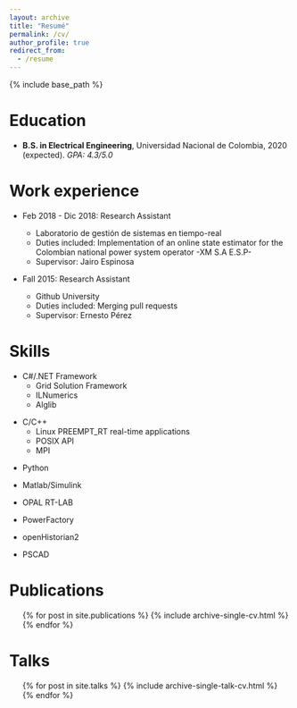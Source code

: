 ```yaml
---
layout: archive
title: "Resumé"
permalink: /cv/
author_profile: true
redirect_from:
  - /resume
---
```


{% include base_path %}
<html>
<style>
#myProgress {
  width: 40%;
  background-color: #ddd;
}

#netframework {
  width: 80%;
  height: 5px;
  background-color: #4CAF50;
  text-align: center;
  line-height: 30px;
  color: white;
}

#cpp {
  width: 55%;
  height: 5px;
  background-color: #4CAF50;
  text-align: center;
  line-height: 30px;
  color: white;
}

#python {
  width: 70%;
  height: 5px;
  background-color: #4CAF50;
  text-align: center;
  line-height: 30px;
  color: white;
}

#matlab {
  width: 60%;
  height: 5px;
  background-color: #4CAF50;
  text-align: center;
  line-height: 30px;
  color: white;
}

#openHistorian2 {
  width: 75%;
  height: 5px;
  background-color: #4CAF50;
  text-align: center;
  line-height: 30px;
  color: white;
}

#powerfactory {
  width: 35%;
  height: 5px;
  background-color: #4CAF50;
  text-align: center;
  line-height: 30px;
  color: white;
}

#pscad {
  width: 40%;
  height: 5px;
  background-color: #4CAF50;
  text-align: center;
  line-height: 30px;
  color: white;
}

#opal {
  width: 40%;
  height: 5px;
  background-color: #4CAF50;
  text-align: center;
  line-height: 30px;
  color: white;
}
</style>
</html>

Education
======
* **B.S. in Electrical Engineering**, Universidad Nacional de Colombia, 2020 (expected). *GPA: 4.3/5.0*

Work experience
======
* Feb 2018 - Dic 2018: Research Assistant
  * Laboratorio de gestión de sistemas en tiempo-real
  * Duties included: Implementation of an online state estimator for the Colombian national power system operator -XM S.A E.S.P-
  * Supervisor: Jairo Espinosa

* Fall 2015: Research Assistant
  * Github University
  * Duties included: Merging pull requests
  * Supervisor: Ernesto Pérez
  
Skills
======

* C#/.NET Framework
  * Grid Solution Framework
  * ILNumerics
  * Alglib 
<html>
<body> 
<div id="myProgress">
  <div id="netframework"></div>
</div>
</body>
</html>

* C/C++
  * Linux PREEMPT_RT real-time applications
  * POSIX API
  * MPI
<html>
<body> 
<div id="myProgress">
  <div id="cpp"></div>
</div>
</body>
</html> 
 
* Python
<html>
<body> 
<div id="myProgress">
  <div id="python"></div>
</div>
</body>
</html>

* Matlab/Simulink
<html>
<body> 
<div id="myProgress">
  <div id="matlab"></div>
</div>
</body>
</html>

* OPAL RT-LAB
<html>
<body> 
<div id="myProgress">
  <div id="opal"></div>
</div>
</body>
</html>

* PowerFactory
<html>
<body> 
<div id="myProgress">
  <div id="powerfactory"></div>
</div>
</body>
</html>

* openHistorian2
<html>
<body> 
<div id="myProgress">
  <div id="openHistorian2"></div>
</div>
</body>
</html>

* PSCAD
<html>
<body> 
<div id="myProgress">
  <div id="pscad"></div>
  <div style='margin-bottom: 10px;'></div>
</div>
</body>
</html>

Publications
======
  <ul>{% for post in site.publications %}
    {% include archive-single-cv.html %}
  {% endfor %}</ul>
  
Talks
======
  <ul>{% for post in site.talks %}
    {% include archive-single-talk-cv.html %}
  {% endfor %}</ul>

